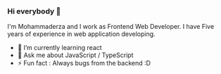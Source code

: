### Hi everybody 👋

I'm Mohammaderza and I work as Frontend Web Developer. I have Five years of experience in web application developing.
- 🌱 I’m currently learning react
- 💬 Ask me about JavaScript / TypeScript
- ⚡ Fun fact : Always bugs from the backend :D
<!--
**mrGhamari/mrGhamari** is a ✨ _special_ ✨ repository because its `README.md` (this file) appears on your GitHub profile.

Here are some ideas to get you started:

- 🔭 I’m currently working on ...
- 🌱 I’m currently learning ...
- 👯 I’m looking to collaborate on ...
- 🤔 I’m looking for help with ...
- 💬 Ask me about ...
- 📫 How to reach me: ...
- 😄 Pronouns: ...
- ⚡ Fun fact: ...
-->
